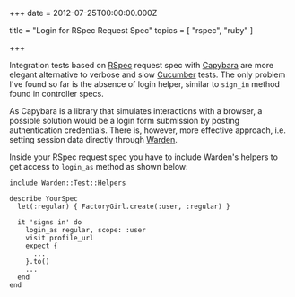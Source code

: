 
+++
date = 2012-07-25T00:00:00.000Z


title = "Login for RSpec Request Spec"
topics = [ "rspec", "ruby" ]

+++

Integration tests based on [RSpec](http://rspec.info/) request spec with
[Capybara](http://jnicklas.github.com/capybara/) are more elegant
alternative to verbose and slow [Cucumber](http://cukes.info/) tests. The only
problem I've found so far is the absence of login helper, similar to `sign_in`
method found in controller specs.

As Capybara is a library that simulates interactions with a browser, a possible
solution would be a login form submission by posting authentication credentials.
There is, however, more effective approach, i.e. setting session data directly
through [Warden](https://github.com/hassox/warden/).

Inside your RSpec request spec you have to include Warden's helpers to get
access to `login_as` method as shown below:

```
include Warden::Test::Helpers

describe YourSpec
  let(:regular) { FactoryGirl.create(:user, :regular) }

  it 'signs in' do
    login_as regular, scope: :user
    visit profile_url
    expect {
      ...
    }.to()
    ...
  end
end
```

